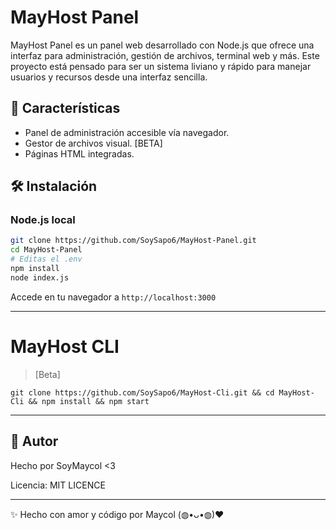 
# MayHost Panel

MayHost Panel es un panel web desarrollado con Node.js que ofrece una interfaz para administración, gestión de archivos, terminal web y más. Este proyecto está pensado para ser un sistema liviano y rápido para manejar usuarios y recursos desde una interfaz sencilla.

## 🚀 Características

- Panel de administración accesible vía navegador.
- Gestor de archivos visual. [BETA]
- Páginas HTML integradas.

## 🛠️ Instalación

### Node.js local
```bash
git clone https://github.com/SoySapo6/MayHost-Panel.git
cd MayHost-Panel
# Editas el .env
npm install
node index.js
```

Accede en tu navegador a `http://localhost:3000`

---

# MayHost CLI
> [Beta]


```
git clone https://github.com/SoySapo6/MayHost-Cli.git && cd MayHost-Cli && npm install && npm start
```

---

## 🧠 Autor

Hecho por SoyMaycol <3

Licencia: MIT LICENCE

---

✨ Hecho con amor y código por Maycol (⁠◍⁠•⁠ᴗ⁠•⁠◍⁠)⁠❤
